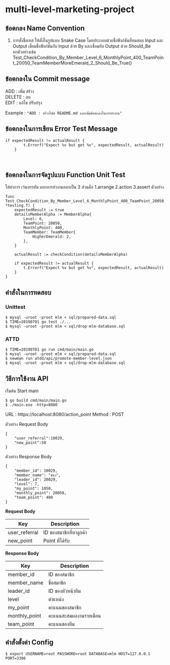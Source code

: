 # multi-level-marketing-project

## ข้อตกลง Name Convention
1. การตั้งชื่อเทส ให้ตั้งในรูปแบบ Snake Case โดยประกอบด้วยชื่อฟังก์ชันที่ทดสอบ Input และ Output
เชื่อมชื่อฟังก์ชันกับ Input ด้วย By และเชื่อมกับ Output ด้วย Should_Be <br>
ยกตัวอย่างเช่น Test_CheckCondition_By_Member_Level_6_MonthlyPoint_400_TeamPoint_20050_TeamMemberMoreEmerald_2_Should_Be_True()


## ข้อตกลงใน Commit message
ADD : เพิ่ม สร้าง <br>
DELETE : ลบ<br>
EDIT : แก้ไข ปรับปรุง<br>

Example : `"ADD : สร้างไฟล์ README.md และเพิ่มข้อตกลงในการทำงาน"`

## ข้อตกลงในการเขียน Error Test Message

    if expectedResult != actualResult {
            t.Errorf("Expect %v but get %v", expectedResult, actualResult)
        }
    
## ข้อตกลงในการจัดรูปแบบ Function Unit Test
ให้ทำการ เว้นบรรทัด แยกการทำงานออกเป็น 3 ส่วนคือ 1.arrange 2.action 3.assert ตัวอย่าง

    func Test_CheckCondition_By_Member_Level_6_MonthlyPoint_400_TeamPoint_20050_TeamMemberMoreEmerald_2_Should_Be_True(t *testing.T) {
        expectedResult := true
        detailsMemberAlpha := MemberAlpha{
            Level: 6,
            TeamPoint: 20050,
            MonthlyPoint: 400,
            TeamMember: TeamMember{
                HigherEmerald: 2,
            },
        }

        actualResult := checkCondition(detailsMemberAlpha)
        
        if expectedResult != actualResult {
            t.Errorf("Expect %v but get %v", expectedResult, actualResult)
        }
    }
    
## คำสั่งในการทดสอบ


### Unittest

    $ mysql -uroot -proot mlm < sql/prepared-data.sql
    $ TIME=20190701 go test ./...
    $ mysql -uroot -proot mlm < sql/drop-mlm-database.sql
    
### ATTD

    $ TIME=20190701 go run cmd/main/main.go
    $ mysql -uroot -proot mlm < sql/prepared-data.sql
    $ newman run atdd/api/promote-member-level.json
    $ mysql -uroot -proot mlm < sql/drop-mlm-database.sql


## วิธีการใช้งาน API
เริ่มต้น Start main

    $ go build cmd/main/main.go
    $ ./main.exe -http=8080

URL : https://localhost:8080/action_point
Method : POST

ตัวอย่าง Request Body

    {
        "user_referral":10029,
        "new_point":50
    }

ตัวอย่าง Response Body

    {
        "member_id": 10029,
        "member_name": "ชนา",
        "leader_id": 20029,
        "level": 7,
        "my_point": 1050,
        "monthly_point": 20050,
        "team_point": 400
    }

**Request Body**

| Key | Description |
|--|--|
| user_referral | ID ของสมาชิกที่หาลูกค้า |
| new_point | Point ที่ได้รับ |

**Response Body** 

| Key | Description |
|--|--|
| member_id | ID ของสมาชิก |
| member_name | ชื่อสมาชิก |
| leader_id | ID ของหัวหน้าทีม |
| level | ตำแหน่ง |
| my_point | คะแนนของสมาชิก |
| monthly_point | คะแนนสะสมผลงานรายเดือน |
| team_point | คะแนนของทีม |

## คำสั่งตั้งค่า Config 
    $ export USERNAME=root PASSWORD=root DATABASE=mlm HOST=127.0.0.1 PORT=3306
